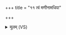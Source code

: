 +++
title = "११ त्वं मणीनामधिपा"

+++
<details><summary>मूलम् (VS)</summary>

त्वं म॑णी॒नाम॑धि॒पा वृषा॑सि॒ त्वयि॑ पु॒ष्टं पु॑ष्ट॒पति॑र्जजान।  
त्वयी॒मे वाजा॒ द्रवि॑णानि॒ सर्वौदु॑म्बरः॒ स त्वम॒स्मत्स॑हस्वा॒रादा॒रादरा॑ति॒मम॑तिं॒ क्षुधं॑ च ॥
</details>